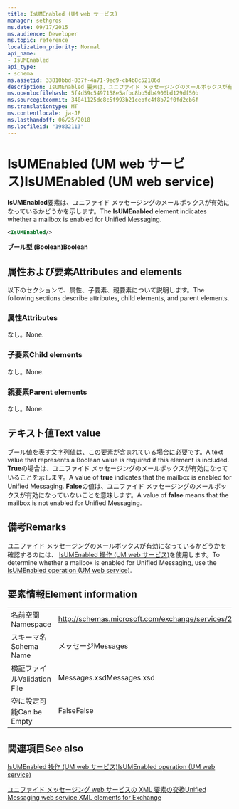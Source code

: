 ```yaml
---
title: IsUMEnabled (UM web サービス)
manager: sethgros
ms.date: 09/17/2015
ms.audience: Developer
ms.topic: reference
localization_priority: Normal
api_name:
- IsUMEnabled
api_type:
- schema
ms.assetid: 33810bbd-837f-4a71-9ed9-cb4b8c52186d
description: IsUMEnabled 要素は、ユニファイド メッセージングのメールボックスが有効になっているかどうかを示します。
ms.openlocfilehash: 5f4d59c5497158e5afbc8bb5db4900bd129df50b
ms.sourcegitcommit: 34041125dc8c5f993b21cebfc4f8b72f0fd2cb6f
ms.translationtype: MT
ms.contentlocale: ja-JP
ms.lasthandoff: 06/25/2018
ms.locfileid: "19832113"
---
```

# <a name="isumenabled-um-web-service"></a><span data-ttu-id="aae48-103">IsUMEnabled (UM web サービス)</span><span class="sxs-lookup"><span data-stu-id="aae48-103">IsUMEnabled (UM web service)</span></span>

<span data-ttu-id="aae48-104">**IsUMEnabled**要素は、ユニファイド メッセージングのメールボックスが有効になっているかどうかを示します。</span><span class="sxs-lookup"><span data-stu-id="aae48-104">The **IsUMEnabled** element indicates whether a mailbox is enabled for Unified Messaging.</span></span> 
  
```xml
<IsUMEnabled/>
```

 <span data-ttu-id="aae48-105">**ブール型 (Boolean)**</span><span class="sxs-lookup"><span data-stu-id="aae48-105">**Boolean**</span></span>
## <a name="attributes-and-elements"></a><span data-ttu-id="aae48-106">属性および要素</span><span class="sxs-lookup"><span data-stu-id="aae48-106">Attributes and elements</span></span>

<span data-ttu-id="aae48-107">以下のセクションで、属性、子要素、親要素について説明します。</span><span class="sxs-lookup"><span data-stu-id="aae48-107">The following sections describe attributes, child elements, and parent elements.</span></span>
  
### <a name="attributes"></a><span data-ttu-id="aae48-108">属性</span><span class="sxs-lookup"><span data-stu-id="aae48-108">Attributes</span></span>

<span data-ttu-id="aae48-109">なし。</span><span class="sxs-lookup"><span data-stu-id="aae48-109">None.</span></span>
  
### <a name="child-elements"></a><span data-ttu-id="aae48-110">子要素</span><span class="sxs-lookup"><span data-stu-id="aae48-110">Child elements</span></span>

<span data-ttu-id="aae48-111">なし。</span><span class="sxs-lookup"><span data-stu-id="aae48-111">None.</span></span>
  
### <a name="parent-elements"></a><span data-ttu-id="aae48-112">親要素</span><span class="sxs-lookup"><span data-stu-id="aae48-112">Parent elements</span></span>

<span data-ttu-id="aae48-113">なし。</span><span class="sxs-lookup"><span data-stu-id="aae48-113">None.</span></span>
  
## <a name="text-value"></a><span data-ttu-id="aae48-114">テキスト値</span><span class="sxs-lookup"><span data-stu-id="aae48-114">Text value</span></span>

<span data-ttu-id="aae48-115">ブール値を表す文字列値は、この要素が含まれている場合に必要です。</span><span class="sxs-lookup"><span data-stu-id="aae48-115">A text value that represents a Boolean value is required if this element is included.</span></span> <span data-ttu-id="aae48-116">**True**の場合は、ユニファイド メッセージングのメールボックスが有効になっていることを示します。</span><span class="sxs-lookup"><span data-stu-id="aae48-116">A value of **true** indicates that the mailbox is enabled for Unified Messaging.</span></span> <span data-ttu-id="aae48-117">**False**の値は、ユニファイド メッセージングのメールボックスが有効になっていないことを意味します。</span><span class="sxs-lookup"><span data-stu-id="aae48-117">A value of **false** means that the mailbox is not enabled for Unified Messaging.</span></span> 
  
## <a name="remarks"></a><span data-ttu-id="aae48-118">備考</span><span class="sxs-lookup"><span data-stu-id="aae48-118">Remarks</span></span>

<span data-ttu-id="aae48-119">ユニファイド メッセージングのメールボックスが有効になっているかどうかを確認するのには、 [IsUMEnabled 操作 (UM web サービス)](isumenabled-operation-um-web-service.md)を使用します。</span><span class="sxs-lookup"><span data-stu-id="aae48-119">To determine whether a mailbox is enabled for Unified Messaging, use the [IsUMEnabled operation (UM web service)](isumenabled-operation-um-web-service.md).</span></span>
  
## <a name="element-information"></a><span data-ttu-id="aae48-120">要素情報</span><span class="sxs-lookup"><span data-stu-id="aae48-120">Element information</span></span>

|||
|:-----|:-----|
|<span data-ttu-id="aae48-121">名前空間</span><span class="sxs-lookup"><span data-stu-id="aae48-121">Namespace</span></span>  <br/> |http://schemas.microsoft.com/exchange/services/2006/messages  <br/> |
|<span data-ttu-id="aae48-122">スキーマ名</span><span class="sxs-lookup"><span data-stu-id="aae48-122">Schema Name</span></span>  <br/> |<span data-ttu-id="aae48-123">メッセージ</span><span class="sxs-lookup"><span data-stu-id="aae48-123">Messages</span></span>  <br/> |
|<span data-ttu-id="aae48-124">検証ファイル</span><span class="sxs-lookup"><span data-stu-id="aae48-124">Validation File</span></span>  <br/> |<span data-ttu-id="aae48-125">Messages.xsd</span><span class="sxs-lookup"><span data-stu-id="aae48-125">Messages.xsd</span></span>  <br/> |
|<span data-ttu-id="aae48-126">空に設定可能</span><span class="sxs-lookup"><span data-stu-id="aae48-126">Can be Empty</span></span>  <br/> |<span data-ttu-id="aae48-127">False</span><span class="sxs-lookup"><span data-stu-id="aae48-127">False</span></span>  <br/> |
   
## <a name="see-also"></a><span data-ttu-id="aae48-128">関連項目</span><span class="sxs-lookup"><span data-stu-id="aae48-128">See also</span></span>



[<span data-ttu-id="aae48-129">IsUMEnabled 操作 (UM web サービス)</span><span class="sxs-lookup"><span data-stu-id="aae48-129">IsUMEnabled operation (UM web service)</span></span>](isumenabled-operation-um-web-service.md)


[<span data-ttu-id="aae48-130">ユニファイド メッセージング web サービスの XML 要素の交換</span><span class="sxs-lookup"><span data-stu-id="aae48-130">Unified Messaging web service XML elements for Exchange</span></span>](unified-messaging-web-service-xml-elements-for-exchange.md)

